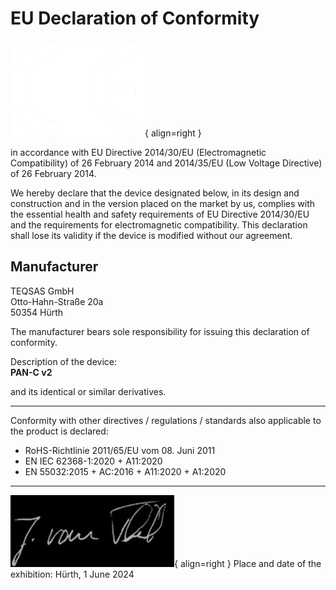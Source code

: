 # EU Declaration of Conformity

![CE](../../../assets/ce_dark.png "CE"){ align=right }

in accordance with EU Directive 2014/30/EU (Electromagnetic Compatibility) of 26 February 2014 and 2014/35/EU (Low Voltage Directive) of 26 February 2014. 

We hereby declare that the device designated below, in its design and construction and in the version placed on the market by us, complies with the essential health and safety requirements of EU Directive 2014/30/EU and the requirements for electromagnetic compatibility. This declaration shall lose its validity if the device is modified without our agreement.



**Manufacturer**
---
TEQSAS GmbH  
Otto-Hahn-Straße 20a  
50354 Hürth  


The manufacturer bears sole responsibility for issuing this declaration of conformity.

Description of the device:  
**PAN-C v2**

and its identical or similar derivatives.

---

Conformity with other directives / regulations / standards also applicable to the product is declared:

* RoHS-Richtlinie 2011/65/EU vom 08. Juni 2011
* EN IEC 62368-1:2020 + A11:2020
* EN 55032:2015 + AC:2016 + A11:2020 + A1:2020

---

![alt text](../../../assets/unterschrift_jvt_dark.png){ align=right }
Place and date of the exhibition: Hürth, 1 June 2024